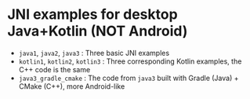 JNI examples for desktop Java+Kotlin (NOT Android)
===================


* `java1`, `java2`, `java3` : Three basic JNI examples  
* `kotlin1`, `kotlin2`, `kotlin3` : Three corresponding Kotlin examples, the C++ code is the same  
* `java3_gradle_cmake` : The code from `java3` built with Gradle (Java) + CMake (C++), more Android-like  
